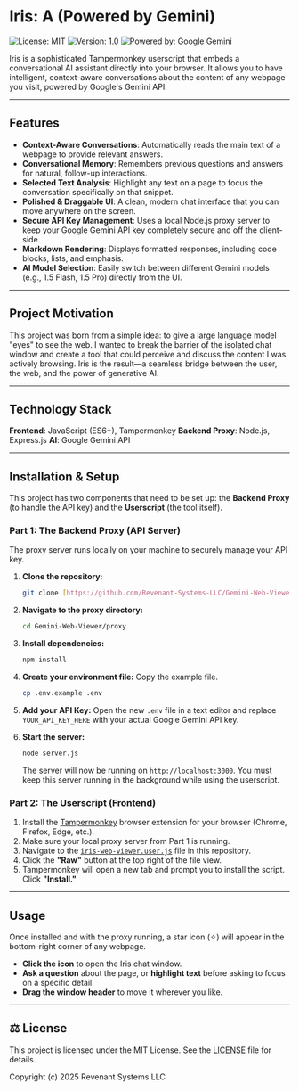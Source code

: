 # Iris: A  (Powered by Gemini)

![License: MIT](https://img.shields.io/badge/License-MIT-yellow.svg)
![Version: 1.0](https://img.shields.io/badge/Version-1.0-blue.svg)
![Powered by: Google Gemini](https://img.shields.io/badge/Powered%20by-Google%20Gemini-blueviolet.svg)

Iris is a sophisticated Tampermonkey userscript that embeds a conversational AI assistant directly into your browser. It allows you to have intelligent, context-aware conversations about the content of any webpage you visit, powered by Google's Gemini API.

---

## Features

* **Context-Aware Conversations**: Automatically reads the main text of a webpage to provide relevant answers.
* **Conversational Memory**: Remembers previous questions and answers for natural, follow-up interactions.
* **Selected Text Analysis**: Highlight any text on a page to focus the conversation specifically on that snippet.
* **Polished & Draggable UI**: A clean, modern chat interface that you can move anywhere on the screen.
* **Secure API Key Management**: Uses a local Node.js proxy server to keep your Google Gemini API key completely secure and off the client-side.
* **Markdown Rendering**: Displays formatted responses, including code blocks, lists, and emphasis.
* **AI Model Selection**: Easily switch between different Gemini models (e.g., 1.5 Flash, 1.5 Pro) directly from the UI.

---

## Project Motivation

This project was born from a simple idea: to give a large language model "eyes" to see the web. I wanted to break the barrier of the isolated chat window and create a tool that could perceive and discuss the content I was actively browsing. Iris is the result—a seamless bridge between the user, the web, and the power of generative AI.

---

## Technology Stack

**Frontend**: JavaScript (ES6+), Tampermonkey
**Backend Proxy**: Node.js, Express.js
**AI**: Google Gemini API

---

## Installation & Setup

This project has two components that need to be set up: the **Backend Proxy** (to handle the API key) and the **Userscript** (the tool itself).

### Part 1: The Backend Proxy (API Server)

The proxy server runs locally on your machine to securely manage your API key.

1.  **Clone the repository:**
    ```bash
    git clone [https://github.com/Revenant-Systems-LLC/Gemini-Web-Viewer.git](https://github.com/Revenant-Systems-LLC/Gemini-Web-Viewer.git)
    ```
2.  **Navigate to the proxy directory:**
    ```bash
    cd Gemini-Web-Viewer/proxy
    ```
3.  **Install dependencies:**
    ```bash
    npm install
    ```
4.  **Create your environment file:** Copy the example file.
    ```bash
    cp .env.example .env
    ```
5.  **Add your API Key:** Open the new `.env` file in a text editor and replace `YOUR_API_KEY_HERE` with your actual Google Gemini API key.

6.  **Start the server:**
    ```bash
    node server.js
    ```
    The server will now be running on `http://localhost:3000`. You must keep this server running in the background while using the userscript.

### Part 2: The Userscript (Frontend)

1.  Install the [Tampermonkey](https://www.tampermonkey.net/) browser extension for your browser (Chrome, Firefox, Edge, etc.).
2.  Make sure your local proxy server from Part 1 is running.
3.  Navigate to the [`iris-web-viewer.user.js`](https://github.com/Revenant-Systems-LLC/Gemini-Web-Viewer/blob/main/iris-web-viewer.user.js) file in this repository.
4.  Click the **"Raw"** button at the top right of the file view.
5.  Tampermonkey will open a new tab and prompt you to install the script. Click **"Install."**

---

## Usage

Once installed and with the proxy running, a star icon (✧) will appear in the bottom-right corner of any webpage.

* **Click the icon** to open the Iris chat window.
* **Ask a question** about the page, or **highlight text** before asking to focus on a specific detail.
* **Drag the window header** to move it wherever you like.

---

## ⚖️ License

This project is licensed under the MIT License. See the [LICENSE](LICENSE) file for details.

Copyright (c) 2025 Revenant Systems LLC
